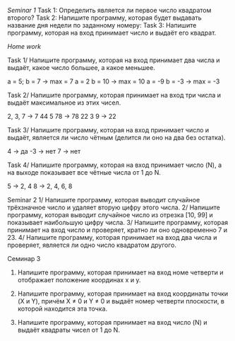 *Seminar 1*
Task 1: Определить является ли первое число квадратом второго?
Task 2: Напишите программу, которая будет выдавать название дня недели по заданному номеру:
Task 3: Напишите программу, которая на вход принимает число и выдаёт его квадрат.

*Home work*

Task 1/ Напишите программу, которая на вход принимает два числа и выдаёт, какое число большее, а какое меньшее.

a = 5; b = 7 -> max = 7
a = 2 b = 10 -> max = 10
a = -9 b = -3 -> max = -3

Task 2/ Напишите программу, которая принимает на вход три числа и выдаёт максимальное из этих чисел.

2, 3, 7 -> 7
44 5 78 -> 78
22 3 9 -> 22

Task 3/ Напишите программу, которая на вход принимает число и выдаёт, является ли число чётным (делится ли оно на два без остатка).

4 -> да
-3 -> нет
7 -> нет

Task 4/ Напишите программу, которая на вход принимает число (N), а на выходе показывает все чётные числа от 1 до N.

5 -> 2, 4
8 -> 2, 4, 6, 8

Seminar 2
1/ Напишите программу, которая выводит случайное трёхзначное число и удаляет вторую цифру этого числа.
2/ Напишите программу, которая выводит случайное число из отрезка [10, 99] и показывает наибольшую цифру числа.
3/ Напишите программу, которая принимает на вход число и проверяет, кратно ли оно одновременно 7 и 23.
4/ Напишите программу, которая принимает на вход два числа и проверяет, является ли одно число квадратом другого.


Семинар 3
1. Напишите программу, которая принимает на вход номе четверти и отображает положение координах x и y.
2. Напишите программу, которая принимает на вход координаты точки (X и Y), 
причём X ≠ 0 и Y ≠ 0 и выдаёт номер четверти плоскости, в которой находится эта точка.

3. Напишите программу, которая принимает на вход число (N) и выдаёт квадраты чисел от 1 до N.


